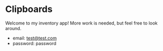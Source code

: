 # Clipboards

Welcome to my inventory app! More work is needed, but feel free to look around. 

- email: test@test.com
- password: password
